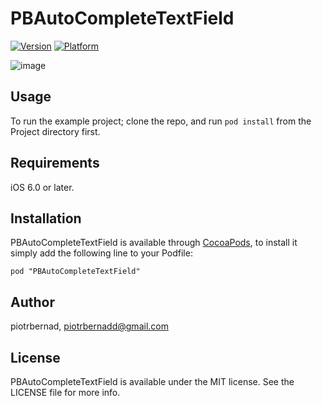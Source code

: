 # PBAutoCompleteTextField

[![Version](http://cocoapod-badges.herokuapp.com/v/PBAutoCompleteTextField/badge.png)](http://cocoadocs.org/docsets/PBAutoCompleteTextField)
[![Platform](http://cocoapod-badges.herokuapp.com/p/PBAutoCompleteTextField/badge.png)](http://cocoadocs.org/docsets/PBAutoCompleteTextField)


![image](http://f.cl.ly/items/142t3N3Q2w3v092Q0I2p/PBAutoCompleteTextField.png)

## Usage

To run the example project; clone the repo, and run `pod install` from the Project directory first.

## Requirements
iOS 6.0 or later.

## Installation

PBAutoCompleteTextField is available through [CocoaPods](http://cocoapods.org), to install
it simply add the following line to your Podfile:

    pod "PBAutoCompleteTextField"

## Author

piotrbernad, piotrbernadd@gmail.com

## License

PBAutoCompleteTextField is available under the MIT license. See the LICENSE file for more info.

